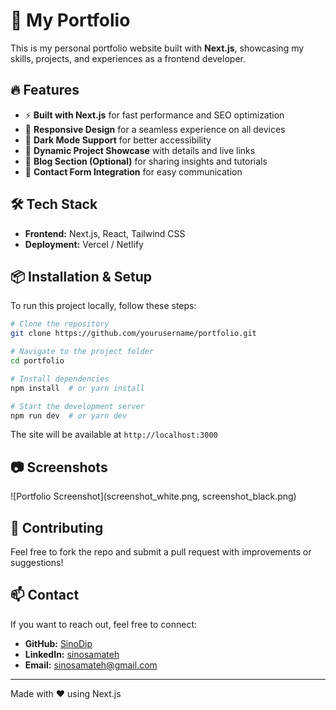 # 🚀 My Portfolio

This is my personal portfolio website built with **Next.js**, showcasing my skills, projects, and experiences as a frontend developer.

## 🔥 Features

- ⚡ **Built with Next.js** for fast performance and SEO optimization
- 🎨 **Responsive Design** for a seamless experience on all devices
- 🌙 **Dark Mode Support** for better accessibility
- 🔗 **Dynamic Project Showcase** with details and live links
- 📄 **Blog Section (Optional)** for sharing insights and tutorials
- 📩 **Contact Form Integration** for easy communication

## 🛠️ Tech Stack

- **Frontend:** Next.js, React, Tailwind CSS
- **Deployment:** Vercel / Netlify

## 📦 Installation & Setup

To run this project locally, follow these steps:

```bash
# Clone the repository
git clone https://github.com/yourusername/portfolio.git

# Navigate to the project folder
cd portfolio

# Install dependencies
npm install  # or yarn install

# Start the development server
npm run dev  # or yarn dev
```

The site will be available at `http://localhost:3000`

## 📷 Screenshots

![Portfolio Screenshot](screenshot_white.png, screenshot_black.png)

## 🙌 Contributing

Feel free to fork the repo and submit a pull request with improvements or suggestions!

## 📫 Contact

If you want to reach out, feel free to connect:

- **GitHub:** [SinoDip](https://github.com/SinoDip)
- **LinkedIn:** [sinosamateh](https://linkedin.com/in/sinosamateh)
- **Email:** sinosamateh@gmail.com

---

Made with ❤️ using Next.js
